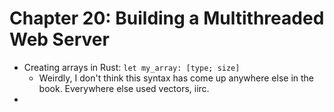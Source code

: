 # Chapter 20: Building a Multithreaded Web Server

* Creating arrays in Rust: `let my_array: [type; size]`
  * Weirdly, I don't think this syntax has come up anywhere else in the book. Everywhere else used vectors, iirc.
* 
